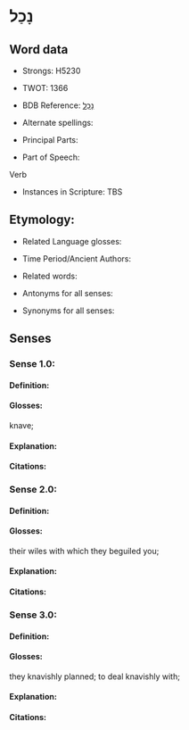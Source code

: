 # נָכַל

<!-- Status: S2="NeedsEdits" -->
<!-- Lexica used for edits:   -->

## Word data

* Strongs: H5230

* TWOT: 1366

* BDB Reference: [נָכַל](rc://en/bdb/dict/n.dm.aa)

* Alternate spellings:

* Principal Parts:

* Part of Speech:

Verb

* Instances in Scripture: TBS

## Etymology:

* Related Language glosses:

* Time Period/Ancient Authors:

* Related words:

* Antonyms for all senses:

* Synonyms for all senses:

## Senses

### Sense 1.0:

#### Definition:

#### Glosses:

knave; 

#### Explanation:

#### Citations:



### Sense 2.0:

#### Definition:

#### Glosses:

their wiles with which they beguiled you; 

#### Explanation:

#### Citations:



### Sense 3.0:

#### Definition:

#### Glosses:

they knavishly planned; to deal knavishly with; 

#### Explanation:

#### Citations:



